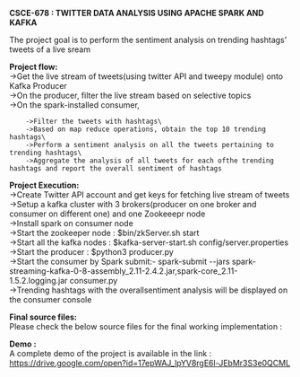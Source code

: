 **CSCE-678  : TWITTER DATA ANALYSIS USING APACHE SPARK AND KAFKA**


The project goal is to perform the sentiment analysis on trending hashtags' tweets of a live sream


**Project flow:**\
	->Get the live stream of tweets(using twitter API and tweepy module) onto Kafka Producer\
	->On the producer, filter the live stream based on selective topics\
	->On the spark-installed consumer,
	    
	    ->Filter the tweets with hashtags\
	    ->Based on map reduce operations, obtain the top 10 trending hashtags\
	    ->Perform a sentiment analysis on all the tweets pertaining to trending hashtags\
	    ->Aggregate the analysis of all tweets for each ofthe trending hashtags and report the overall sentiment of hashtags
		
		

**Project Execution:**\
	->Create Twitter API account and get keys for fetching live stream of tweets\
	->Setup a kafka cluster with 3 brokers(producer on one broker and consumer on different one) and one Zookeeepr node\
	->Install spark on consumer node \
	->Start the zookeeper node : $bin/zkServer.sh start\
	->Start all the kafka nodes : $kafka-server-start.sh config/server.properties\
	->Start the producer : $python3 producer.py \
	->Start the consumer by Spark submit:- spark-submit --jars spark-streaming-kafka-0-8-assembly_2.11-2.4.2.jar,spark-core_2.11-1.5.2.logging.jar consumer.py\
	->Trending hashtags with the overallsentiment analysis  will be displayed on the consumer console
	
	
**Final source files:** \
Please check the below source files for the final working implementation : 

**Demo :** \
A complete demo of the project is available in the link : https://drive.google.com/open?id=17epWAJ_lpYV8rgE6l-JEbMr3S3e0QCML



